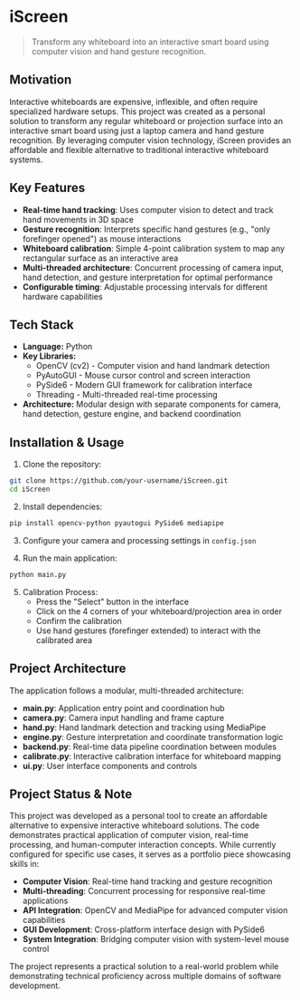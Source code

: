 # iScreen

> Transform any whiteboard into an interactive smart board using computer vision and hand gesture recognition.

## Motivation

Interactive whiteboards are expensive, inflexible, and often require specialized hardware setups. This project was created as a personal solution to transform any regular whiteboard or projection surface into an interactive smart board using just a laptop camera and hand gesture recognition. By leveraging computer vision technology, iScreen provides an affordable and flexible alternative to traditional interactive whiteboard systems.

## Key Features
- **Real-time hand tracking**: Uses computer vision to detect and track hand movements in 3D space
- **Gesture recognition**: Interprets specific hand gestures (e.g., "only forefinger opened") as mouse interactions
- **Whiteboard calibration**: Simple 4-point calibration system to map any rectangular surface as an interactive area
- **Multi-threaded architecture**: Concurrent processing of camera input, hand detection, and gesture interpretation for optimal performance
- **Configurable timing**: Adjustable processing intervals for different hardware capabilities

## Tech Stack
- **Language:** Python
- **Key Libraries:** 
  - OpenCV (cv2) - Computer vision and hand landmark detection
  - PyAutoGUI - Mouse cursor control and screen interaction
  - PySide6 - Modern GUI framework for calibration interface
  - Threading - Multi-threaded real-time processing
- **Architecture:** Modular design with separate components for camera, hand detection, gesture engine, and backend coordination

## Installation & Usage

1. Clone the repository:
```bash
git clone https://github.com/your-username/iScreen.git
cd iScreen
```

2. Install dependencies:
```bash
pip install opencv-python pyautogui PySide6 mediapipe
```

3. Configure your camera and processing settings in `config.json`

4. Run the main application:
```bash
python main.py
```

5. Calibration Process:
   - Press the "Select" button in the interface
   - Click on the 4 corners of your whiteboard/projection area in order
   - Confirm the calibration
   - Use hand gestures (forefinger extended) to interact with the calibrated area

## Project Architecture

The application follows a modular, multi-threaded architecture:

- **main.py**: Application entry point and coordination hub
- **camera.py**: Camera input handling and frame capture
- **hand.py**: Hand landmark detection and tracking using MediaPipe
- **engine.py**: Gesture interpretation and coordinate transformation logic
- **backend.py**: Real-time data pipeline coordination between modules
- **calibrate.py**: Interactive calibration interface for whiteboard mapping
- **ui.py**: User interface components and controls

## Project Status & Note

This project was developed as a personal tool to create an affordable alternative to expensive interactive whiteboard solutions. The code demonstrates practical application of computer vision, real-time processing, and human-computer interaction concepts. While currently configured for specific use cases, it serves as a portfolio piece showcasing skills in:

- **Computer Vision**: Real-time hand tracking and gesture recognition
- **Multi-threading**: Concurrent processing for responsive real-time applications  
- **API Integration**: OpenCV and MediaPipe for advanced computer vision capabilities
- **GUI Development**: Cross-platform interface design with PySide6
- **System Integration**: Bridging computer vision with system-level mouse control

The project represents a practical solution to a real-world problem while demonstrating technical proficiency across multiple domains of software development.
